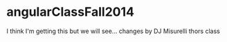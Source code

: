 angularClassFall2014
====================
I think I'm getting this but we will see...
changes by DJ Misurelli
thors class
